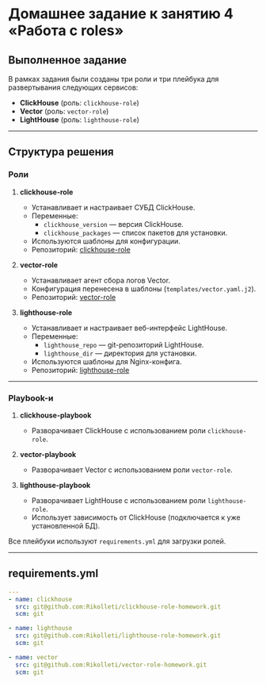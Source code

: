 # Домашнее задание к занятию 4 «Работа с roles»

## Выполненное задание

В рамках задания были созданы три роли и три плейбука для развертывания следующих сервисов:

- **ClickHouse** (роль: `clickhouse-role`)
- **Vector** (роль: `vector-role`)
- **LightHouse** (роль: `lighthouse-role`)

---

## Структура решения

### Роли

1. **clickhouse-role**
   - Устанавливает и настраивает СУБД ClickHouse.
   - Переменные:
     - `clickhouse_version` — версия ClickHouse.
     - `clickhouse_packages` — список пакетов для установки.
   - Используются шаблоны для конфигурации.
   - Репозиторий: [clickhouse-role](https://github.com/Rikolleti/clickhouse-role-homework)

2. **vector-role**
   - Устанавливает агент сбора логов Vector.
   - Конфигурация перенесена в шаблоны (`templates/vector.yaml.j2`).
   - Репозиторий: [vector-role](https://github.com/Rikolleti/vector-role-homework)

3. **lighthouse-role**
   - Устанавливает и настраивает веб-интерфейс LightHouse.
   - Переменные:
     - `lighthouse_repo` — git-репозиторий LightHouse.
     - `lighthouse_dir` — директория для установки.
   - Используются шаблоны для Nginx-конфига.
   - Репозиторий: [lighthouse-role](https://github.com/Rikolleti/lighthouse-role-homework)

---

### Playbook-и

1. **clickhouse-playbook**
   - Разворачивает ClickHouse с использованием роли `clickhouse-role`.

2. **vector-playbook**
   - Разворачивает Vector с использованием роли `vector-role`.

3. **lighthouse-playbook**
   - Разворачивает LightHouse с использованием роли `lighthouse-role`.
   - Использует зависимость от ClickHouse (подключается к уже установленной БД).

Все плейбуки используют `requirements.yml` для загрузки ролей.

---

## requirements.yml

```yaml
---
- name: clickhouse
  src: git@github.com:Rikolleti/clickhouse-role-homework.git
  scm: git

- name: lighthouse
  src: git@github.com:Rikolleti/lighthouse-role-homework.git
  scm: git

- name: vector
  src: git@github.com:Rikolleti/vector-role-homework.git
  scm: git
  
